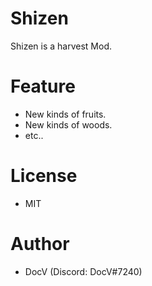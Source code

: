 # Shizen
Shizen is a harvest Mod.

# Feature
- New kinds of fruits.
- New kinds of woods.
- etc..

# License
- MIT

# Author
- DocV (Discord: DocV#7240)